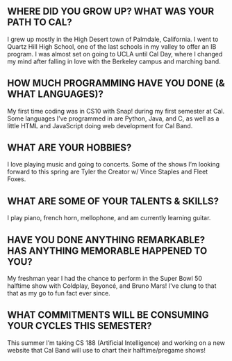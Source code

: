 ## WHERE DID YOU GROW UP? WHAT WAS YOUR PATH TO CAL?
I grew up mostly in the High Desert town of Palmdale, California. I went to Quartz Hill High School, one of the last schools in my valley to offer an IB program. I was almost set on going to UCLA until Cal Day, where I changed my mind after falling in love with the Berkeley campus and marching band.

## HOW MUCH PROGRAMMING HAVE YOU DONE (& WHAT LANGUAGES)?
My first time coding was in CS10 with Snap! during my first semester at Cal. Some languages I’ve programmed in are Python, Java, and C, as well as a little HTML and JavaScript doing web development for Cal Band.

## WHAT ARE YOUR HOBBIES?
I love playing music and going to concerts. Some of the shows I’m looking forward to this spring are Tyler the Creator w/ Vince Staples and Fleet Foxes.

## WHAT ARE SOME OF YOUR TALENTS & SKILLS?
I play piano, french horn, mellophone, and am currently learning guitar.

## HAVE YOU DONE ANYTHING REMARKABLE? HAS ANYTHING MEMORABLE HAPPENED TO YOU?
My freshman year I had the chance to perform in the Super Bowl 50 halftime show with Coldplay, Beyoncé, and Bruno Mars! I've clung to that that as my go to fun fact ever since.

## WHAT COMMITMENTS WILL BE CONSUMING YOUR CYCLES THIS SEMESTER?
This summer I’m taking CS 188 (Artificial Intelligence) and working on a new website that Cal Band will use to chart their halftime/pregame shows!